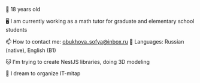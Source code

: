 🧑 18 years  old

🖥️ I am currently working as a math tutor for graduate and elementary school students

📫 How to contact me: obukhova_sofya@inbox.ru
👅 Languages: Russian (native), English (B1)

🐱 I'm trying to create NestJS libraries, doing 3D modeling 

💼 I dream to organize IT-mitap




